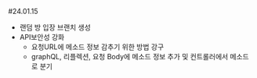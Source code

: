 #24.01.15
- 랜덤 방 입장 브랜치 생성
- API보안성 강화
    - 요청URL에 메소드 정보 감추기 위한 방법 강구
    - graphQL, 리플렉션, 요청 Body에 메소드 정보 추가 및 컨트롤러에서 메소드로 분기
